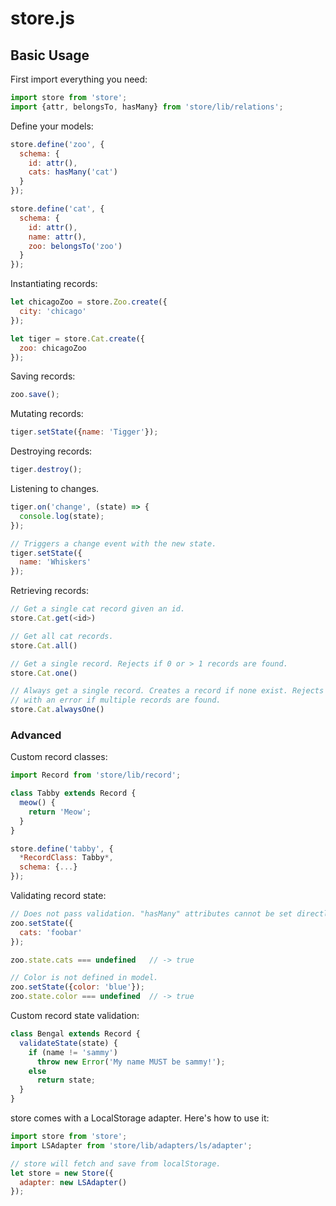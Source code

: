 # store.js

## Basic Usage

First import everything you need:
```javascript
import store from 'store';
import {attr, belongsTo, hasMany} from 'store/lib/relations';
```

Define your models:
```javascript
store.define('zoo', {
  schema: {
    id: attr(),
    cats: hasMany('cat')
  }
});

store.define('cat', {
  schema: {
    id: attr(),
    name: attr(),
    zoo: belongsTo('zoo')
  }
});
```

Instantiating records:
```javascript
let chicagoZoo = store.Zoo.create({
  city: 'chicago'
});

let tiger = store.Cat.create({
  zoo: chicagoZoo
});
```

Saving records:
```javascript
zoo.save();
```

Mutating records:
```javascript
tiger.setState({name: 'Tigger'});
```

Destroying records:
```javascript
tiger.destroy();
```

Listening to changes.
```javascript
tiger.on('change', (state) => {
  console.log(state);
});

// Triggers a change event with the new state.
tiger.setState({
  name: 'Whiskers'
});
```

Retrieving records:
```javascript
// Get a single cat record given an id.
store.Cat.get(<id>)

// Get all cat records.
store.Cat.all()

// Get a single record. Rejects if 0 or > 1 records are found.
store.Cat.one()

// Always get a single record. Creates a record if none exist. Rejects
// with an error if multiple records are found.
store.Cat.alwaysOne()
```

### Advanced

Custom record classes:
```javascript
import Record from 'store/lib/record';

class Tabby extends Record {
  meow() {
    return 'Meow';
  }
}

store.define('tabby', {
  *RecordClass: Tabby*,
  schema: {...}
});
```

Validating record state:
```javascript
// Does not pass validation. "hasMany" attributes cannot be set directly.
zoo.setState({
  cats: 'foobar'
});

zoo.state.cats === undefined   // -> true

// Color is not defined in model.
zoo.setState({color: 'blue'});
zoo.state.color === undefined  // -> true
```

Custom record state validation:
```javascript
class Bengal extends Record {
  validateState(state) {
    if (name != 'sammy')
      throw new Error('My name MUST be sammy!');
    else
      return state;
  }
}
```

store comes with a LocalStorage adapter. Here's how to use it:
```javascript
import store from 'store';
import LSAdapter from 'store/lib/adapters/ls/adapter';

// store will fetch and save from localStorage.
let store = new Store({
  adapter: new LSAdapter()
});
```